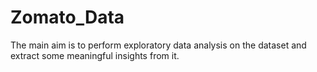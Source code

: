 # Zomato_Data
The main aim is to perform exploratory data analysis on the dataset and extract some meaningful insights from it.
